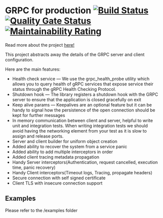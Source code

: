 # GRPC for production [![Build Status](https://travis-ci.org/apssouza22/grpc-server-go.svg?branch=master)](https://travis-ci.org/apssouza22/grpc-server-go) [![Quality Gate Status](https://sonarcloud.io/api/project_badges/measure?project=apssouza22_grpc-server-go&metric=alert_status)](https://sonarcloud.io/dashboard?id=apssouza22_grpc-server-go) [![Maintainability Rating](https://sonarcloud.io/api/project_badges/measure?project=apssouza22_grpc-server-go&metric=sqale_rating)](https://sonarcloud.io/dashboard?id=apssouza22_grpc-server-go)

Read more about the project [here!](https://medium.com/@alexsandrosouza/grpc-for-production-go-2f62f334824)

This project abstracts away the details of the GRPC server and client configuration. 

Here are the main features:
- Health check service — We use the grpc_health_probe utility which allows you to query health of gRPC services that expose service their status through the gRPC Health Checking Protocol.
- Shutdown hook — The library registers a shutdown hook with the GRPC server to ensure that the application is closed gracefully on exit
- Keep alive params — Keepalives are an optional feature but it can be handy to signal how the persistence of the open connection should be kept for further messages
- In memory communication between client and server, helpful to write unit and integration tests. When writing integration tests we should avoid having the networking element from your test as it is slow to assign and release ports.
- Server and client builder for uniform object creation
- Added ability to recover the system from a service panic
- Added ability to add multiple interceptors in order
- Added client tracing metadata propagation
- Handy Server interceptors(Authentication, request cancelled, execution time, panic recovery)
- Handy Client interceptors(Timeout logs, Tracing, propagate headers)
- Secure connection with self signed certificate
- Client TLS with insecure connection support 
 
 ## Examples
 
 Please refer to the /examples folder
 
 
